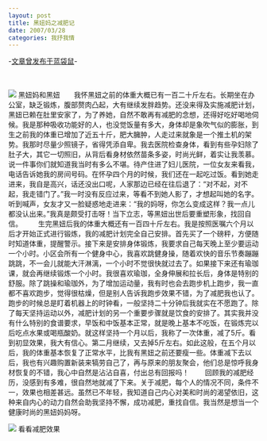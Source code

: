 ```yaml
---
layout: post
title: 黑妞妈之减肥记
date: 2007/03/28
categories: 我抒我情
---
```


-[文章曾发布于蓝袋鼠](http://landaishu.hi2net.com/home/blog_read.asp?id=4175&blogid=26934)-


　　

![](http://heiniuniu-static.wusisu.com/heiniuniu_uploads/upload2007/20073289391691.jpg)
黑妞妈和黑妞　　我怀黑妞之前的体重大概已有一百二十斤左右。长期坐在办公室，缺乏锻炼，腹部赘肉凸起，大有继续发胖趋势。还没来得及实施减肥计划，黑妞已赖在肚里安家了，为了养她，自然不敢再有减肥的念想，还得好吃好喝地伺候。我是那种吸收功能好的人，也没觉饭量有多大，身体却是象吹气似的膨胀，到生之前我的体重已增加了近五十斤，肥大臃肿，人走过来就象是一个推土机的架势。我那时尽量少照镜子，省得凭添自卑。我去医院检查身体，看到有些孕妇除了肚子大，其它一切照旧，从背后看身材依然苗条多姿，时尚光鲜，着实让我羡慕。说一件事你们就知道我当时有多么不堪。待产住进了妇儿医院，一位女友来看我，电话告诉她我的房间号码。在怀孕四个月的时候，我们还在一起吃过饭。看到她走进来，我自是高兴，话还没出口呢，人家那边已经在往后退了：“对不起，对不起，我走错门了。”我一时没有反应过来，等看不到她人影了，才想起叫她的名字。听到喊声，女友才又一脸疑惑地走进来：“我的妈呀，你怎么变成这样？我一点儿都没认出来。”我真是颇受打击呀！当下立志，等黑妞出世后要重塑形象，找回自信。
　　生完黑妞后我的体重大概还有一百四十斤左右。我是按照医嘱六个月以后才开始正式进行锻炼，我的减肥计划完全自己安排。首先买了一个磅秤，方便随时知道体重，提醒警示。接下来是安排身体锻炼，我要求自己每天晚上至少要运动一个小时。小区会所有一个健身中心，我喜欢跳健身操，随着欢快的音乐节奏蹦蹦跳跳，不一会儿就能大汗淋漓，一个小时不觉很快就过去了。如果接下来还有瑜珈课，就会再继续锻炼一个小时。我很喜欢瑜珈，全身伸展和拉长后，身体是特别的舒服。除了跳操和瑜珈外，为了增加运动量，我有时也会去跑步机上跑步，我一直都不喜欢跑步，觉得很枯燥，但是别人告诉我跑步效果不错，为了减肥我也认了。跑步的时候总是盯着机器上的时钟看，一般坚持二十分钟后我就实在不愿跑了。除了每天坚持运动以外，减肥计划的另一个重要步骤就是饮食的安排了。其实我并没有什么特别的食谱要求，早饭和中饭基本正常，就是晚上基本不吃饭，在锻炼完以后吃点水果或喝瓶酸奶。就这样坚持一个月以后，我称了一次体重，减了5斤。看到初显效果，我大有信心。第二月继续，又去掉5斤左右。如此这般，在五个月以后，我的体重基本恢复了正常水平，比我有黑妞之前还要瘦一些。体重减下去以后，我也有兴趣购置新装来犒劳自己了，再与原来的朋友聚会，他们总是惊呼我身材恢复的不错，我心中自然是沾沾自喜，付出总有回报吗！
　　回顾我的减肥经历，没感到有多难，很自然地就减了下来。关于减肥，每个人的情况不同，条件不一，效果也相差甚远。虽然已不年轻，我知道自己内心对美和时尚的渴望依旧，这种来自内心的动力自然会助我坚持不懈，成功减肥，重找自信。我当然是想当一个健康时尚的黑妞妈妈呀。




![](http://heiniuniu-static.wusisu.com/heiniuniu_uploads/upload2007/200732894024117.jpg)
看看减肥效果
